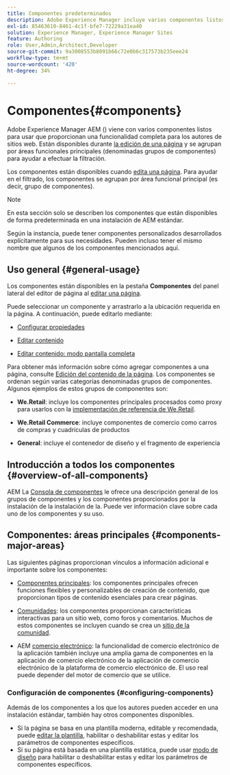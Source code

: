 ```yaml
---
title: Componentes predeterminados
description: Adobe Experience Manager incluye varios componentes listos para usar que proporcionan una amplia funcionalidad para creadores de sitios web.
exl-id: 85463610-8461-4c1f-bfe7-72229a31ea40
solution: Experience Manager, Experience Manager Sites
feature: Authoring
role: User,Admin,Architect,Developer
source-git-commit: 9a3008553b8091b66c72e0b6c317573b235eee24
workflow-type: tm+mt
source-wordcount: '420'
ht-degree: 34%

---
```


# Componentes{#components}

Adobe Experience Manager AEM () viene con varios componentes listos para usar que proporcionan una funcionalidad completa para los autores de sitios web. Están disponibles durante [la edición de una página](/help/sites-authoring/editing-content.md) y se agrupan por áreas funcionales principales (denominadas grupos de componentes) para ayudar a efectuar la filtración.

Los componentes están disponibles cuando [edita una página](/help/sites-authoring/editing-content.md). Para ayudar en el filtrado, los componentes se agrupan por área funcional principal (es decir, grupo de componentes).

>[!NOTE]
>
>En esta sección solo se describen los componentes que están disponibles de forma predeterminada en una instalación de AEM estándar.
>
>Según la instancia, puede tener componentes personalizados desarrollados explícitamente para sus necesidades. Pueden incluso tener el mismo nombre que algunos de los componentes mencionados aquí.

## Uso general   {#general-usage}

Los componentes están disponibles en la pestaña **Componentes** del panel lateral del editor de página al [editar una página](/help/sites-authoring/editing-content.md).

Puede seleccionar un componente y arrastrarlo a la ubicación requerida en la página. A continuación, puede editarlo mediante:

* [Configurar propiedades](/help/sites-authoring/editing-page-properties.md)
* [Editar contenido](/help/sites-authoring/editing-content.md)

* [Editar contenido: modo pantalla completa](/help/sites-authoring/editing-content.md#edit-content-full-screen-mode)

Para obtener más información sobre cómo agregar componentes a una página, consulte [Edición del contenido de la página](/help/sites-authoring/editing-content.md).
Los componentes se ordenan según varias categorías denominadas grupos de componentes. Algunos ejemplos de estos grupos de componentes son:

* **We.Retail**: incluye los componentes principales procesados como proxy para usarlos con la [implementación de referencia de We.Retail](/help/sites-developing/we-retail.md).

* **We.Retail Commerce**: incluye componentes de comercio como carros de compras y cuadrículas de productos

* **General**: incluye el contenedor de diseño y el fragmento de experiencia

## Introducción a todos los componentes {#overview-of-all-components}

AEM La [Consola de componentes](/help/sites-authoring/default-components-console.md) le ofrece una descripción general de los grupos de componentes y los componentes proporcionados por la instalación de la instalación de la. Puede ver información clave sobre cada uno de los componentes y su uso.

## Componentes: áreas principales {#components-major-areas}

Las siguientes páginas proporcionan vínculos a información adicional e importante sobre los componentes:

* [Componentes principales](https://experienceleague.adobe.com/docs/experience-manager-core-components/using/introduction.html?lang=es): los componentes principales ofrecen funciones flexibles y personalizables de creación de contenido, que proporcionan tipos de contenido esenciales para crear páginas.

* [Comunidades](/help/communities/author-communities.md): los componentes proporcionan características interactivas para un sitio web, como foros y comentarios. Muchos de estos componentes se incluyen cuando se crea un [sitio de la comunidad](/help/communities/overview.md).

* AEM [comercio electrónico](/help/commerce/cif-classic/administering/ecommerce.md): la funcionalidad de comercio electrónico de la aplicación también incluye una amplia gama de componentes en la aplicación de comercio electrónico de la aplicación de comercio electrónico de la plataforma de comercio electrónico de. El uso real puede depender del motor de comercio que se utilice.

### Configuración de componentes {#configuring-components}

Además de los componentes a los que los autores pueden acceder en una instalación estándar, también hay otros componentes disponibles.

* Si la página se basa en una plantilla moderna, editable y recomendada, puede [editar la plantilla](/help/sites-authoring/templates.md), habilitar o deshabilitar estas y editar los parámetros de componentes específicos.
* Si su página está basada en una plantilla estática, puede usar [modo de diseño](/help/sites-authoring/default-components-designmode.md#enable-disable-components) para habilitar o deshabilitar estas y editar los parámetros de componentes específicos.
